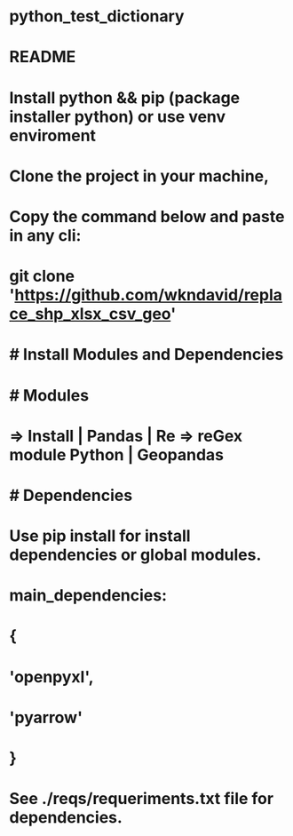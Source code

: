 # python_test_dictionary
#   
# README
# Install python && pip (package installer python) or use venv enviroment
#
# Clone the project in your machine,
# Copy the command below and paste in any cli:
#
# git clone 'https://github.com/wkndavid/replace_shp_xlsx_csv_geo'
# 
# # Install Modules and Dependencies
# # Modules #
#  => Install | Pandas | Re => reGex module Python | Geopandas 
#
# # Dependencies # 
# Use pip install for install dependencies or global modules.
# main_dependencies: 
# {
#    'openpyxl',
#    'pyarrow'
# }
#
# See ./reqs/requeriments.txt file for dependencies.